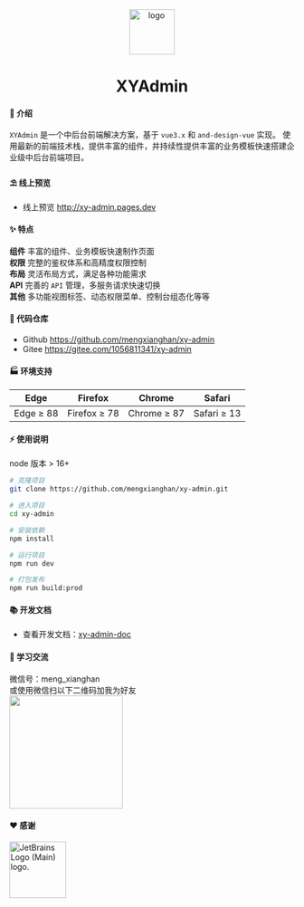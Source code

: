 <div align="center">
<img src="https://xy-admin.pages.dev/images/logo.svg" alt="logo" height="80">

# XYAdmin
</div>

#### 🌈 介绍

`XYAdmin` 是一个中后台前端解决方案，基于 `vue3.x` 和 `and-design-vue` 实现。 使用最新的前端技术栈，提供丰富的组件，并持续性提供丰富的业务模板快速搭建企业级中后台前端项目。

#### ⛱️ 线上预览
- 线上预览 <a href="http://xy-admin.pages.dev" target="_blank">http://xy-admin.pages.dev</a>

#### ✨ 特点

**组件** 丰富的组件、业务模板快速制作页面  
**权限** 完整的鉴权体系和高精度权限控制  
**布局** 灵活布局方式，满足各种功能需求  
**API** 完善的 `API` 管理，多服务请求快速切换  
**其他** 多功能视图标签、动态权限菜单、控制台组态化等等

#### 💒 代码仓库
- Github <a href="https://github.com/mengxianghan/xy-admin" target="_blank">https://github.com/mengxianghan/xy-admin</a>
- Gitee <a href="https://gitee.com/1056811341/xy-admin" target="_blank">https://gitee.com/1056811341/xy-admin</a>

#### 🏭 环境支持

| Edge      | Firefox      | Chrome      | Safari      |
| --------- | ------------ | ----------- | ----------- |
| Edge ≥ 88 | Firefox ≥ 78 | Chrome ≥ 87 | Safari ≥ 13 |

#### ⚡ 使用说明

node 版本 > 16+

```bash
# 克隆项目
git clone https://github.com/mengxianghan/xy-admin.git

# 进入项目
cd xy-admin

# 安装依赖
npm install

# 运行项目
npm run dev

# 打包发布
npm run build:prod
```

#### 📚 开发文档

- 查看开发文档：<a href="http://xy-admin-docs.xuanyunet.com" target="_blank">xy-admin-doc</a>

#### 💯 学习交流
微信号：meng_xianghan  
或使用微信扫以下二维码加我为好友  
<img src="http://cdn.xuanyunet.com/images/wechat-qrcode.jpg" width="200" />

#### ❤️ 感谢

<img src="https://resources.jetbrains.com/storage/products/company/brand/logos/jb_beam.svg" alt="JetBrains Logo (Main) logo." height="100">



